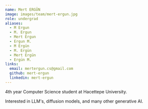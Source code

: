 ```yaml
---
name: Mert ERGÜN
image: images/team/mert-ergun.jpg
role: undergrad
aliases:
  - M Ergun
  - M. Ergun
  - Mert Ergun
  - Ergun M.
  - M Ergün
  - M. Ergün
  - Mert Ergün
  - Ergün M.
links:
  email: mertergun.cs@gmail.com
  github: mert-ergun
  linkedin: mert-ergun
---
```


4th year Computer Science student at Hacettepe University.

Interested in LLM's, diffusion models, and many other generative AI.
